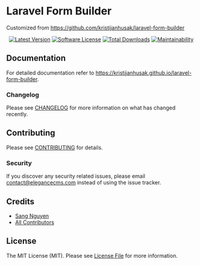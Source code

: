 # Laravel Form Builder 

Customized from https://github.com/kristijanhusak/laravel-form-builder

<p align="center">
    <a href="https://packagist.org/packages/elegancecms/form-builder"><img src="https://img.shields.io/packagist/v/elegancecms/form-builder.svg?style=flat-square" alt="Latest Version"></a>
    <a href="/LICENSE"><img src="https://img.shields.io/badge/license-MIT-brightgreen.svg?style=flat-square" alt="Software License"></a>
    <a href="https://packagist.org/packages/elegancecms/form-builder"><img src="https://img.shields.io/packagist/dt/elegancecms/form-builder.svg?style=flat-square" alt="Total Downloads"></a>
    <a href="https://codeclimate.com/github/elegancecms/laravel-form-builder/maintainability"><img src="https://api.codeclimate.com/v1/badges/a6e4612307e3b3bf8252/maintainability" alt="Maintainability"></a>
</p>

## Documentation
For detailed documentation refer to https://kristijanhusak.github.io/laravel-form-builder.

### Changelog

Please see [CHANGELOG](CHANGELOG.md) for more information on what has changed recently.

## Contributing

Please see [CONTRIBUTING](CONTRIBUTING.md) for details.

### Security

If you discover any security related issues, please email contact@elegancecms.com instead of using the issue tracker.

## Credits

- [Sang Nguyen](https://github.com/sangnguyenplus)
- [All Contributors](../../contributors)

## License

The MIT License (MIT). Please see [License File](LICENSE) for more information.
